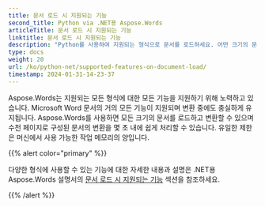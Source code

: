 ```yaml
---
title: 문서 로드 시 지원되는 기능
second_title: Python via .NET용 Aspose.Words
articleTitle: 문서 로드 시 지원되는 기능
linktitle: 문서 로드 시 지원되는 기능
description: "Python를 사용하여 지원되는 형식으로 문서를 로드하세요. 어떤 크기의 문서라도 가져오고 변환할 수 있습니다."
type: docs
weight: 20
url: /ko/python-net/supported-features-on-document-load/
timestamp: 2024-01-31-14-23-37
---
```


Aspose.Words는 지원되는 모든 형식에 대한 모든 기능을 지원하기 위해 노력하고 있습니다. Microsoft Word 문서의 거의 모든 기능이 지원되며 변환 중에도 충실하게 유지됩니다. Aspose.Words를 사용하면 모든 크기의 문서를 로드하고 변환할 수 있으며 수천 페이지로 구성된 문서의 변환을 몇 초 내에 쉽게 처리할 수 있습니다. 유일한 제한은 머신에서 사용 가능한 작업 메모리의 양입니다.

{{% alert color="primary" %}}

다양한 형식에 사용할 수 있는 기능에 대한 자세한 내용과 설명은 .NET용 Aspose.Words 설명서의 [문서 로드 시 지원되는 기능](/words/ko/net/supported-features-on-document-load/) 섹션을 참조하세요.

{{% /alert %}}
